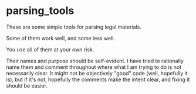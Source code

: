 parsing_tools
=============

These are some simple tools for parsing legal materials. 

Some of them work well, and some less well. 

You use all of them at your own risk. 

Their names and purpose should be self-evident. I have tried to rationally
name them and comment throughout where what I am trying to do is not
necessarily clear. It might not be objectively "good" code (well, hopefully it
is), but if it's not, hopefully the comments make the intent clear, and fixing
it should be easier. 
